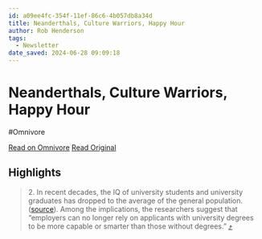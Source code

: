 ```yaml
---
id: a09ee4fc-354f-11ef-86c6-4b057db8a34d
title: Neanderthals, Culture Warriors, Happy Hour
author: Rob Henderson
tags:
  - Newsletter
date_saved: 2024-06-28 09:09:18
---
```


# Neanderthals, Culture Warriors, Happy Hour
#Omnivore

[Read on Omnivore](https://omnivore.app/me/neanderthals-culture-warriors-happy-hour-1905ef6e84b)
[Read Original](https://www.robkhenderson.com/p/neanderthals-culture-warriors-happy)

## Highlights

> 2\. In recent decades, the IQ of university students and university graduates has dropped to the average of the general population. ([source](https://substack.com/redirect/00f0e877-c6a1-4843-8eb7-9189cd96b2e1?j=eyJ1IjoiMmRhb2g5In0.wNQVXQHZPXVUS1Y9mudnycQLeZdn6NlNz8QmOlkqvQQ)). Among the implications, the researchers suggest that “employers can no longer rely on applicants with university degrees to be more capable or smarter than those without degrees.” [⤴️](https://omnivore.app/me/neanderthals-culture-warriors-happy-hour-1905ef6e84b#793f34d3-72e1-46d2-852d-6e191f16b8de) 

